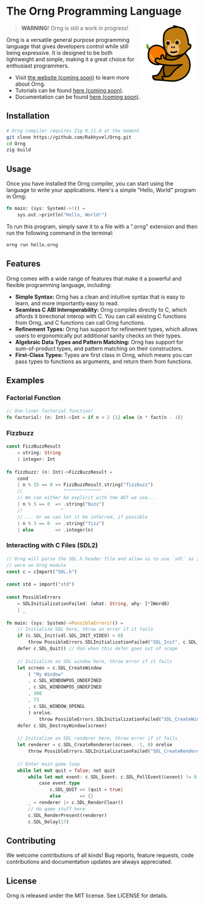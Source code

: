 # The Orng Programming Language
<div align="right"><a href="#"><img src="budi.png" alt="Budi the Orangutan!" align="right" width="30%"></a></div>

> **WARNING**! Orng is still a work in progress!

Orng is a versatile general purpose programming language that gives developers control while still being expressive. It is designed to be both lightweight and simple, making it a great choice for enthusiast programmers.

* Visit [the website (coming soon)](http://ornglang.org) to learn more about Orng.
* Tutorials can be found [here (coming soon)](http://ornglang.orng/tutorials).
* Documentation can be found [here (coming soon)](http://ornglang.orng/docs).

## Installation
```sh
# Orng compiler requires Zig 0.11.0 at the moment
git clone https://github.com/Rakhyvel/Orng.git
cd Orng
zig build
```

## Usage
Once you have installed the Orng compiler, you can start using the language to write your applications. Here's a simple "Hello, World" program in Orng:
```rs
fn main: (sys: System)->!() =
    sys.out.>println("Hello, World!")
```

To run this program, simply save it to a file with a ".orng" extension and then run the following command in the terminal:
```sh
orng run hello.orng
```

## Features
Orng comes with a wide range of features that make it a powerful and flexible programming language, including:
* **Simple Syntax:** Orng has a clean and intuitive syntax that is easy to learn, and more importantly easy to read.
* **Seamless C ABI Interoperability:** Orng compiles directly to C, which affords it birectional interop with C. You can call existing C functions from Orng, and C functions can call Orng functions.
* **Refinement Types:** Orng has support for refinement types, which allows users to ergonomically put additional sanity checks on their types.
* **Algebraic Data Types and Pattern Matching:** Orng has support for sum-of-product types, and pattern matching on their constructors.
* **First-Class Types:** Types are first class in Orng, which means you can pass types to functions as arguments, and return them from functions.

<!-- ## Standard Library -->

<!-- ## Examples (do 3) -->
## Examples
### Factorial Function
```rs
// One-liner factorial function!
fn factorial: (n: Int)->Int = if n < 2 {1} else {n * fact(n - 1)}
```
### Fizzbuzz
```rs
const FizzBuzzResult 
    = string: String
    | integer: Int

fn fizzbuzz: (n: Int)->FizzBuzzResult =
    cond
    | n % 15 == 0 => FizzBuzzResult.string("fizzbuzz") 
    //               ^^^^^^^^^^^^^^
    // We can either be explicit with the ADT we use...
    | n % 5 == 0  => .string("buzz") 
    //              ^
    // ... Or we can let it be inferred, if possible
    | n % 3 == 0  => .string("fizz")
    | else        => .integer(n)
```
### Interacting with C Files (SDL2)
```rs
// Orng will parse the SDL.h header file and allow us to use `sdl` as if it
// were an Orng module
const c = cImport("SDL.h")

const std = import("std")

const PossibleErrors 
    = SDLInitializationFailed: (what: String, why: [*]Word8)
    | _

fn main: (sys: System)->PossibleErrors!() =
    // Initialize SDL here, throw an error if it fails
    if (c.SDL_Init(sdl.SDL_INIT_VIDEO) < 0)
        throw PossibleErrors.SDLInitializationFailed("SDL_Init", c.SDL_GetError())
    defer c.SDL_Quit() // Ran when this defer goes out of scope

    // Initialize an SDL window here, throw error if it fails
    let screen = c.SDL_CreateWindow
        ( "My Window"
        , c.SDL_WINDOWPOS_UNDEFINED
        , c.SDL_WINDOWPOS_UNDEFINED
        , 300
        , 73
        , c.SDL_WINDOW_OPENGL
        ) orelse.
            throw PossibleErrors.SDLInitializationFailed("SDL_CreateWindow", c.SDL_GetError())
    defer c.SDL_DestroyWindow(screen)

    // Initialize an SDL renderer here, throw error if it fails
    let renderer = c.SDL_CreateRenderer(screen, -1, 0) orelse
        throw PossibleErrors.SDLInitializationFailed("SDL_CreateRenderer", c.SDL_GetError())
    
    // Enter main game loop
    while let mut quit = false; not quit
        while let mut event: c.SDL_Event; c.SDL_PollEvent(&event) != 0
            case event.type
                c.SDL_QUIT => {quit = true}
                else       => {}
        _ = renderer |> c.SDL_RenderClear()
        // do game stuff here
        c.SDL_RenderPresent(renderer)
        c.SDL_Delay(17)

```

## Contributing
We welcome contributions of all kinds! Bug reports, feature requests, code contributions and documentation updates are always appreciated.

## License
Orng is released under the MIT license. See LICENSE for details.